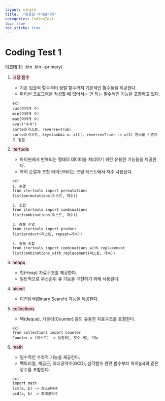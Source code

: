 ```yaml
---
layout: single
title:  "유용한 라이브러리"
categories: CodingTest
toc: true
toc_sticky: true
---
```


# Coding Test 1

[이코테 1](https://www.youtube.com/watch?v=m-9pAwq1o3w&list=PLRx0vPvlEmdAghTr5mXQxGpHjWqSz0dgC&index=1){: .btn .btn--primary}

1. <mark style='background-color: #ffdce0'> 내장 함수  </mark>   
    - 기본 입출력 함수부터 정렬 함수까지 기본적인 함수들을 제공한다.
    - 파이썬 프로그램을 작성할 때 없어서는 안 되는 필수적인 기능을 포함하고 있다.  

    ```
    ex)
    sum(여러개 수)
    min(여러개 수)
    max(여러개 수)
    eval("수식")
    sorted(리스트, reverse=True)
    sorted(리스트, key=lambda x: x[1], reverse=True) -> x[1] 원소를 기준으로 정렬
    ```

2. <mark style='background-color: #ffdce0'> itertools  </mark>   
    - 파이썬에서 반복되는 형태의 데이터를 처리하기 위한 유용한 기능들을 제공한다.
    - 특히 순열과 조합 라이브러리는 코딩 테스트에서 자주 사용된다.  

    ```
    ex)
    1. 순열
    from itertools import permutations
    list(permutations(리스트, 개수))

    2. 조합
    from itertools import combinations
    list(combinations(리스트, 개수))

    3. 중복 순열
    from itertools import product
    list(product(리스트, repeat=개수))

    4. 중복 조합
    from itertools import combinations_with_replacement
    list(combinations_with_replacement(리스트, 개수))
    ```

3. <mark style='background-color: #ffdce0'> heapq  </mark>  
    - 힙(Heap) 자료구조를 제공한다.
    - 일반적으로 우선순위 큐 기능을 구현하기 위해 사용된다.  

4. <mark style='background-color: #ffdce0'> bisect  </mark>   
    - 이진탐색(Binary Search) 기능을 제공한다.  

5. <mark style='background-color: #ffdce0'> collections  </mark>  
    - 덱(deque), 카운터(Counter) 등의 유용한 자료구조를 포함한다.  
    ```
    ex)
    from collections import Counter
    Counter = (리스트) -> 등장하는 횟수 세는 기능
    ```

6. <mark style='background-color: #ffdce0'> math  </mark>   
    - 필수적인 수학적 기능을 제공한다.
    - 팩토리얼, 제곱근, 최대공약수(GCD), 삼각함수 관련 함수부터 파이(pi)와 같은 상수를 포함한다.  
    ```
    ex)
    import math
    lcm(a, b) -> 최소공배수
    gcd(a, b) -> 최대공약수
    ```
